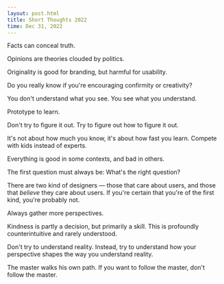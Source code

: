 ```yaml
---
layout: post.html
title: Short Thoughts 2022
time: Dec 31, 2022
---
```


<div class="short-thoughts">

Facts can conceal truth.

Opinions are theories clouded by politics.

Originality is good for branding, but harmful for usability.

Do you really know if you're encouraging confirmity or creativity? 

You don't understand what you see. You see what you understand.

Prototype to learn.

Don't try to figure it out. Try to figure out how to figure it out.

It's not about how much you know, it's about how fast you learn. Compete with kids instead of experts.

Everything is good in some contexts, and bad in others.

The first question must always be: What's the right question?

There are two kind of designers — those that care about users, and those that <em>believe</em> they care about users. If you're certain that you're of the first kind, you're probably not.

Always gather more perspectives.

Kindness is partly a decision, but primarily a skill. This is profoundly counterintuitive and rarely understood.

Don't try to understand reality. Instead, try to understand how your perspective shapes the way you understand reality.

The master walks his own path. If you want to follow the master, don't follow the master.

</div>
